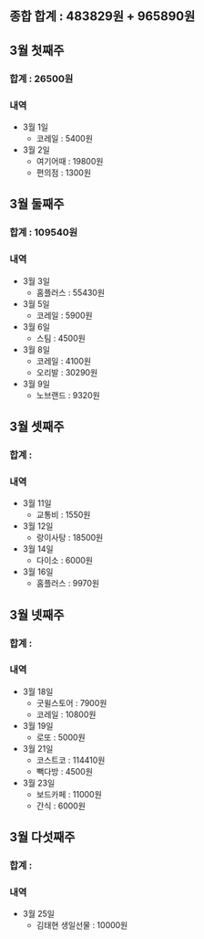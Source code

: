 ## 종합 합계 : 483829원 + 965890원

## 3월 첫째주
### 합계 :  26500원

### 내역 
- 3월 1일
	- 코레일 : 5400원
- 3월 2일
	- 여기어때 : 19800원
	- 편의점 : 1300원
## 3월 둘째주
### 합계 : 109540원

### 내역
- 3월 3일
	- 홈플러스 : 55430원
- 3월 5일
	- 코레일 : 5900원
- 3월 6일
	- 스팀 : 4500원
- 3월 8일 
	- 코레일 : 4100원
	- 오리발 : 30290원
- 3월 9일 
	- 노브랜드 : 9320원
## 3월 셋째주

### 합계 :

### 내역
- 3월 11일
	- 교통비 : 1550원
- 3월 12일
	- 랑이사탕 : 18500원
- 3월 14일
	- 다이소 : 6000원
- 3월 16일
	- 홈플러스 : 9970원
## 3월 넷째주

### 합계 : 

### 내역 
- 3월 18일
	- 굿윌스토어 : 7900원
	- 코레일 : 10800원
- 3월 19일
	- 로또 : 5000원
- 3월 21일
	- 코스트코 : 114410원
	- 빽다방 : 4500원
- 3월 23일
	- 보드카페 : 11000원
	- 간식 : 6000원

## 3월 다섯째주
### 합계 : 

### 내역 
- 3월 25일 
	- 김태현 생일선물 : 10000원